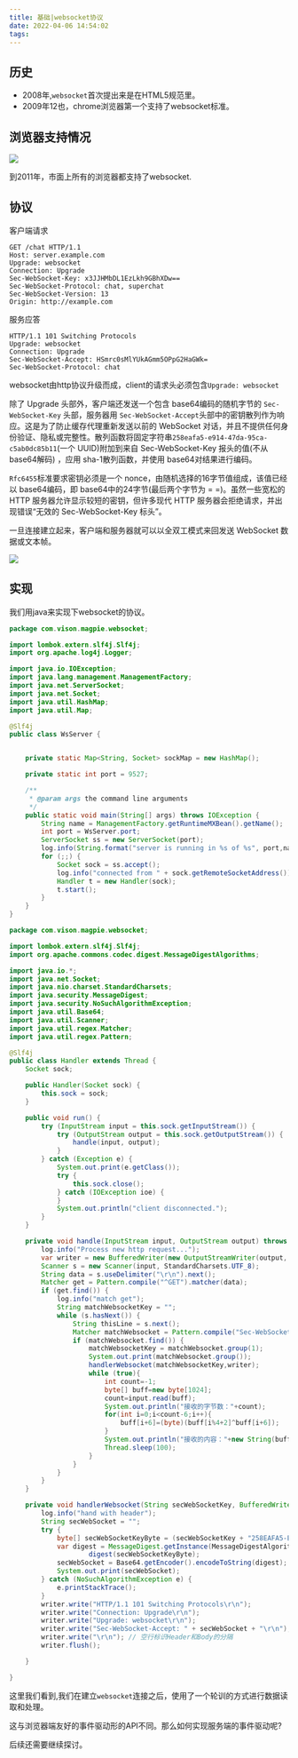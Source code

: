 ```yaml
---
title: 基础|websocket协议
date: 2022-04-06 14:54:02
tags:
---
```


## 历史

- 2008年,`websocket`首次提出来是在HTML5规范里。
- 2009年12也，chrome浏览器第一个支持了websocket标准。

## 浏览器支持情况

![](https://vison-blog.oss-cn-beijing.aliyuncs.com/20220406150025.png)

到2011年，市面上所有的浏览器都支持了websocket.

## 协议

客户端请求

```
GET /chat HTTP/1.1
Host: server.example.com
Upgrade: websocket
Connection: Upgrade
Sec-WebSocket-Key: x3JJHMbDL1EzLkh9GBhXDw==
Sec-WebSocket-Protocol: chat, superchat
Sec-WebSocket-Version: 13
Origin: http://example.com
```

服务应答

```
HTTP/1.1 101 Switching Protocols
Upgrade: websocket
Connection: Upgrade
Sec-WebSocket-Accept: HSmrc0sMlYUkAGmm5OPpG2HaGWk=
Sec-WebSocket-Protocol: chat
```

websocket由http协议升级而成，client的请求头必须包含`Upgrade: websocket`

除了 Upgrade 头部外，客户端还发送一个包含 base64编码的随机字节的 `Sec-WebSocket-Key` 头部，服务器用 `Sec-WebSocket-Accept`头部中的密钥散列作为响应。这是为了防止缓存代理重新发送以前的 WebSocket 对话，并且不提供任何身份验证、隐私或完整性。散列函数将固定字符串`258eafa5-e914-47da-95ca-c5ab0dc85b11`(一个 UUID)附加到来自 Sec-WebSocket-Key 报头的值(不从 base64解码) ，应用 sha-1散列函数，并使用 base64对结果进行编码。

`Rfc6455`标准要求密钥必须是一个 nonce，由随机选择的16字节值组成，该值已经以 base64编码，即 base64中的24字节(最后两个字节为 = =)。虽然一些宽松的 HTTP 服务器允许显示较短的密钥，但许多现代 HTTP 服务器会拒绝请求，并出现错误“无效的 Sec-WebSocket-Key 标头”。

一旦连接建立起来，客户端和服务器就可以以全双工模式来回发送 WebSocket 数据或文本帧。

![](https://vison-blog.oss-cn-beijing.aliyuncs.com/20220410153642.png)

## 实现

我们用java来实现下websocket的协议。

```java
package com.vison.magpie.websocket;

import lombok.extern.slf4j.Slf4j;
import org.apache.log4j.Logger;

import java.io.IOException;
import java.lang.management.ManagementFactory;
import java.net.ServerSocket;
import java.net.Socket;
import java.util.HashMap;
import java.util.Map;

@Slf4j
public class WsServer {


    private static Map<String, Socket> sockMap = new HashMap();

    private static int port = 9527;

    /**
     * @param args the command line arguments
     */
    public static void main(String[] args) throws IOException {
        String name = ManagementFactory.getRuntimeMXBean().getName();
        int port = WsServer.port;
        ServerSocket ss = new ServerSocket(port);
        log.info(String.format("server is running in %s of %s", port,name));
        for (;;) {
            Socket sock = ss.accept();
            log.info("connected from " + sock.getRemoteSocketAddress());
            Handler t = new Handler(sock);
            t.start();
        }
    }
}

```

```java
package com.vison.magpie.websocket;

import lombok.extern.slf4j.Slf4j;
import org.apache.commons.codec.digest.MessageDigestAlgorithms;

import java.io.*;
import java.net.Socket;
import java.nio.charset.StandardCharsets;
import java.security.MessageDigest;
import java.security.NoSuchAlgorithmException;
import java.util.Base64;
import java.util.Scanner;
import java.util.regex.Matcher;
import java.util.regex.Pattern;

@Slf4j
public class Handler extends Thread {
    Socket sock;

    public Handler(Socket sock) {
        this.sock = sock;
    }

    public void run() {
        try (InputStream input = this.sock.getInputStream()) {
            try (OutputStream output = this.sock.getOutputStream()) {
                handle(input, output);
            }
        } catch (Exception e) {
            System.out.print(e.getClass());
            try {
                this.sock.close();
            } catch (IOException ioe) {
            }
            System.out.println("client disconnected.");
        }
    }

    private void handle(InputStream input, OutputStream output) throws IOException, InterruptedException {
        log.info("Process new http request...");
        var writer = new BufferedWriter(new OutputStreamWriter(output, StandardCharsets.UTF_8));
        Scanner s = new Scanner(input, StandardCharsets.UTF_8);
        String data = s.useDelimiter("\r\n").next();
        Matcher get = Pattern.compile("^GET").matcher(data);
        if (get.find()) {
            log.info("match get");
            String matchWebsocketKey = "";
            while (s.hasNext()) {
                String thisLine = s.next();
                Matcher matchWebsocket = Pattern.compile("Sec-WebSocket-Key: (.*)").matcher(thisLine);
                if (matchWebsocket.find()) {
                    matchWebsocketKey = matchWebsocket.group(1);
                    System.out.print(matchWebsocket.group());
                    handlerWebsocket(matchWebsocketKey,writer);
                    while (true){
                        int count=-1;
                        byte[] buff=new byte[1024];
                        count=input.read(buff);
                        System.out.println("接收的字节数："+count);
                        for(int i=0;i<count-6;i++){
                            buff[i+6]=(byte)(buff[i%4+2]^buff[i+6]);
                        }
                        System.out.println("接收的内容："+new String(buff, 6, count-6, "UTF-8"));
                        Thread.sleep(100);
                    }
                }
            }
        }
    }

    private void handlerWebsocket(String secWebSocketKey, BufferedWriter writer) throws IOException {
        log.info("hand with header");
        String secWebSocket = "";
        try {
            byte[] secWebSocketKeyByte = (secWebSocketKey + "258EAFA5-E914-47DA-95CA-C5AB0DC85B11").getBytes(StandardCharsets.UTF_8);
            var digest = MessageDigest.getInstance(MessageDigestAlgorithms.SHA_1).
                    digest(secWebSocketKeyByte);
            secWebSocket = Base64.getEncoder().encodeToString(digest);
            System.out.print(secWebSocket);
        } catch (NoSuchAlgorithmException e) {
            e.printStackTrace();
        }
        writer.write("HTTP/1.1 101 Switching Protocols\r\n");
        writer.write("Connection: Upgrade\r\n");
        writer.write("Upgrade: websocket\r\n");
        writer.write("Sec-WebSocket-Accept: " + secWebSocket + "\r\n");
        writer.write("\r\n"); // 空行标识Header和Body的分隔
        writer.flush();

    }

}
```
这里我们看到,我们在建立`websocket`连接之后，使用了一个轮训的方式进行数据读取和处理。

这与浏览器端友好的事件驱动形的API不同。那么如何实现服务端的事件驱动呢?

后续还需要继续探讨。

